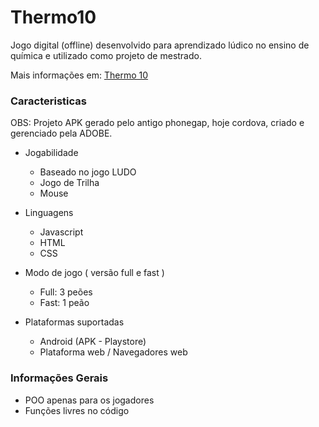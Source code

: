 # Thermo10

Jogo digital (offline) desenvolvido para aprendizado lúdico no ensino de química e utilizado como projeto de mestrado.

Mais informações em: [Thermo 10](http://www.leuteq.ufrpe.br/thermo10)

### Caracteristicas

OBS: Projeto APK gerado pelo antigo phonegap, hoje cordova, criado e gerenciado pela ADOBE.

- Jogabilidade
  - Baseado no jogo LUDO
  - Jogo de Trilha
  - Mouse

- Linguagens
  - Javascript
  - HTML
  - CSS

- Modo de jogo ( versão full e fast )
  - Full: 3 peões
  - Fast: 1 peão
  
- Plataformas suportadas
  - Android (APK - Playstore)
  - Plataforma web / Navegadores web

### Informações Gerais

- POO apenas para os jogadores
- Funções livres no código
